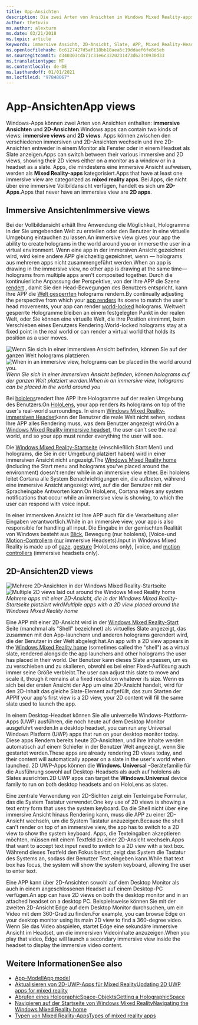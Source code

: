 ```yaml
---
title: App-Ansichten
description: Die zwei Arten von Ansichten in Windows Mixed Reality-apps sind immersive Ansichten und 2D-Ansichten.
author: thetuvix
ms.author: alexturn
ms.date: 03/21/2018
ms.topic: article
keywords: immersive Ansicht, 2D-Ansicht, Slate, APP, Mixed Reality-Headset, Windows Mixed Reality-Headset, Virtual Reality-Headset, hololens, mrtk, Mixed Reality Toolkit
ms.openlocfilehash: 0c6127427d5af118bb18aea5c19ddaef6fe8d5eb
ms.sourcegitcommit: d340303cda71c31e6c3320231473d623c0930d33
ms.translationtype: MT
ms.contentlocale: de-DE
ms.lasthandoff: 01/01/2021
ms.locfileid: "97848067"
---
```

# <a name="app-views"></a><span data-ttu-id="c2058-104">App-Ansichten</span><span class="sxs-lookup"><span data-stu-id="c2058-104">App views</span></span>

<span data-ttu-id="c2058-105">Windows-Apps können zwei Arten von Ansichten enthalten: **immersive Ansichten** und **2D-Ansichten**.</span><span class="sxs-lookup"><span data-stu-id="c2058-105">Windows apps can contain two kinds of views: **immersive views** and **2D views**.</span></span> <span data-ttu-id="c2058-106">Apps können zwischen den verschiedenen immersiven und 2D-Ansichten wechseln und ihre 2D-Ansichten entweder in einem Monitor als Fenster oder in einem Headset als Slate anzeigen.</span><span class="sxs-lookup"><span data-stu-id="c2058-106">Apps can switch between their various immersive and 2D views, showing their 2D views either on a monitor as a window or in a headset as a slate.</span></span> <span data-ttu-id="c2058-107">Apps, die mindestens eine immersive Ansicht aufweisen, werden als **Mixed Reality-apps** kategorisiert.</span><span class="sxs-lookup"><span data-stu-id="c2058-107">Apps that have at least one immersive view are categorized as **mixed reality apps**.</span></span> <span data-ttu-id="c2058-108">Bei Apps, die nicht über eine immersive Vollbildansicht verfügen, handelt es sich um **2D-Apps**.</span><span class="sxs-lookup"><span data-stu-id="c2058-108">Apps that never have an immersive view are **2D apps**.</span></span>

## <a name="immersive-views"></a><span data-ttu-id="c2058-109">Immersive Ansichten</span><span class="sxs-lookup"><span data-stu-id="c2058-109">Immersive views</span></span>

<span data-ttu-id="c2058-110">Bei der Vollbildansicht erhält Ihre Anwendung die Möglichkeit, Hologramme in der Sie umgebenden Welt zu erstellen oder den Benutzer in eine virtuelle Umgebung eintauchen zu lassen.</span><span class="sxs-lookup"><span data-stu-id="c2058-110">An immersive view gives your app the ability to create holograms in the world around you or immerse the user in a virtual environment.</span></span> <span data-ttu-id="c2058-111">Wenn eine app in der immersiven Ansicht gezeichnet wird, wird keine andere APP gleichzeitig gezeichnet, wenn &mdash; holograms aus mehreren apps nicht zusammengeführt werden.</span><span class="sxs-lookup"><span data-stu-id="c2058-111">When an app is drawing in the immersive view, no other app is drawing at the same time&mdash;holograms from multiple apps aren't composited together.</span></span> <span data-ttu-id="c2058-112">Durch die kontinuierliche Anpassung der Perspektive, von der Ihre APP die Szene [rendert](../develop/platform-capabilities-and-apis/rendering.md) , damit Sie den Head-Bewegungen des Benutzers entspricht, kann Ihre APP die [Welt gesperrten](coordinate-systems.md) holograms rendern.</span><span class="sxs-lookup"><span data-stu-id="c2058-112">By continually adjusting the perspective from which your [app renders](../develop/platform-capabilities-and-apis/rendering.md) its scene to match the user's head movements, your app can render [world-locked](coordinate-systems.md) holograms.</span></span> <span data-ttu-id="c2058-113">Weltweit gesperrte Hologramme bleiben an einem festgelegten Punkt in der realen Welt, oder Sie können eine virtuelle Welt, die ihre Position einnimmt, beim Verschieben eines Benutzers Rendering.</span><span class="sxs-lookup"><span data-stu-id="c2058-113">World-locked holograms stay at a fixed point in the real world or can render a virtual world that holds its position as a user moves.</span></span>

<span data-ttu-id="c2058-114">![Wenn Sie sich in einer immersiven Ansicht befinden, können Sie auf der ganzen Welt holograms platzieren.](images/designoverview-940px.jpg)</span><span class="sxs-lookup"><span data-stu-id="c2058-114">![When in an immersive view, holograms can be placed in the world around you.](images/designoverview-940px.jpg)</span></span><br>
<span data-ttu-id="c2058-115">*Wenn Sie sich in einer immersiven Ansicht befinden, können holograms auf der ganzen Welt platziert werden.*</span><span class="sxs-lookup"><span data-stu-id="c2058-115">*When in an immersive view, holograms can be placed in the world around you*</span></span>

<span data-ttu-id="c2058-116">Bei [hololens](https://docs.microsoft.com/hololens/hololens1-hardware)rendert Ihre APP Ihre Hologramme auf der realen Umgebung des Benutzers.</span><span class="sxs-lookup"><span data-stu-id="c2058-116">On [HoloLens](https://docs.microsoft.com/hololens/hololens1-hardware), your app renders its holograms on top of the user's real-world surroundings.</span></span> <span data-ttu-id="c2058-117">In einem [Windows Mixed Reality-immersiven Headset](../discover/immersive-headset-hardware-details.md)kann der Benutzer die reale Welt nicht sehen, sodass Ihre APP alles Rendering muss, was dem Benutzer angezeigt wird.</span><span class="sxs-lookup"><span data-stu-id="c2058-117">On a [Windows Mixed Reality immersive headset](../discover/immersive-headset-hardware-details.md), the user can't see the real world, and so your app must render everything the user will see.</span></span>

<span data-ttu-id="c2058-118">Die [Windows Mixed Reality-Startseite](../discover/navigating-the-windows-mixed-reality-home.md) (einschließlich Start Menü und holograms, die Sie in der Umgebung platziert haben) wird in einer immersiven Ansicht nicht angezeigt.</span><span class="sxs-lookup"><span data-stu-id="c2058-118">The [Windows Mixed Reality home](../discover/navigating-the-windows-mixed-reality-home.md) (including the Start menu and holograms you've placed around the environment) doesn't render while in an immersive view either.</span></span> <span data-ttu-id="c2058-119">Bei hololens leitet Cortana alle System Benachrichtigungen ein, die auftreten, während eine immersive Ansicht angezeigt wird, auf die der Benutzer mit der Spracheingabe Antworten kann.</span><span class="sxs-lookup"><span data-stu-id="c2058-119">On HoloLens, Cortana relays any system notifications that occur while an immersive view is showing, to which the user can respond with voice input.</span></span>

<span data-ttu-id="c2058-120">In einer immersiven Ansicht ist Ihre APP auch für die Verarbeitung aller Eingaben verantwortlich.</span><span class="sxs-lookup"><span data-stu-id="c2058-120">While in an immersive view, your app is also responsible for handling all input.</span></span> <span data-ttu-id="c2058-121">Die Eingabe in der gemischten Realität von Windows besteht aus [Blick](gaze-and-commit.md), Bewegung (nur hololens), [Voice-und [Motion-Controllern](motion-controllers.md) [(nur](gaze-and-commit.md#composite-gestures) immersive Headsets).</span><span class="sxs-lookup"><span data-stu-id="c2058-121">Input in Windows Mixed Reality is made up of [gaze](gaze-and-commit.md), [gesture](gaze-and-commit.md#composite-gestures) (HoloLens only), [voice, and [motion controllers](motion-controllers.md) (immersive headsets only).</span></span>

## <a name="2d-views"></a><span data-ttu-id="c2058-122">2D-Ansichten</span><span class="sxs-lookup"><span data-stu-id="c2058-122">2D views</span></span>

<span data-ttu-id="c2058-123">![Mehrere 2D-Ansichten in der Windows Mixed Reality-Startseite](images/teleportation-940px.png)</span><span class="sxs-lookup"><span data-stu-id="c2058-123">![Multiple 2D views laid out around the Windows Mixed Reality home](images/teleportation-940px.png)</span></span><br>
<span data-ttu-id="c2058-124">*Mehrere apps mit einer 2D-Ansicht, die in der Windows Mixed Reality-Startseite platziert wird*</span><span class="sxs-lookup"><span data-stu-id="c2058-124">*Multiple apps with a 2D view placed around the Windows Mixed Reality home*</span></span>

<span data-ttu-id="c2058-125">Eine APP mit einer 2D-Ansicht wird in der [Windows Mixed Reality-Start](../discover/navigating-the-windows-mixed-reality-home.md) Seite (manchmal als "Shell" bezeichnet) als virtuelles Slate angezeigt, das zusammen mit den App-launchern und anderen holograms gerendert wird, die der Benutzer in der Welt abgelegt hat.</span><span class="sxs-lookup"><span data-stu-id="c2058-125">An app with a 2D view appears in the [Windows Mixed Reality home](../discover/navigating-the-windows-mixed-reality-home.md) (sometimes called the "shell") as a virtual slate, rendered alongside the app launchers and other holograms the user has placed in their world.</span></span> <span data-ttu-id="c2058-126">Der Benutzer kann dieses Slate anpassen, um es zu verschieben und zu skalieren, obwohl es bei einer Fixed-Auflösung auch immer seine Größe verbleibt.</span><span class="sxs-lookup"><span data-stu-id="c2058-126">The user can adjust this slate to move and scale it, though it remains at a fixed resolution whatever its size.</span></span> <span data-ttu-id="c2058-127">Wenn es sich bei der ersten Ansicht der App um eine 2D-Ansicht handelt, wird für den 2D-Inhalt das gleiche Slate-Element aufgefüllt, das zum Starten der APP</span><span class="sxs-lookup"><span data-stu-id="c2058-127">If your app's first view is a 2D view, your 2D content will fill the same slate used to launch the app.</span></span>

<span data-ttu-id="c2058-128">In einem Desktop-Headset können Sie alle universelle Windows-Plattform-Apps (UWP) ausführen, die noch heute auf dem Desktop Monitor ausgeführt werden.</span><span class="sxs-lookup"><span data-stu-id="c2058-128">In a desktop headset, you can run any Universal Windows Platform (UWP) apps that run on your desktop monitor today.</span></span> <span data-ttu-id="c2058-129">Diese apps Rendern bereits heute 2D-Ansichten, und ihre Inhalte werden automatisch auf einem Schiefer in der Benutzer Welt angezeigt, wenn Sie gestartet werden.</span><span class="sxs-lookup"><span data-stu-id="c2058-129">These apps are already rendering 2D views today, and their content will automatically appear on a slate in the user's world when launched.</span></span> <span data-ttu-id="c2058-130">2D UWP-Apps können die **Windows. Universal** -Gerätefamilie für die Ausführung sowohl auf Desktop-Headsets als auch auf hololens als Slates ausrichten.</span><span class="sxs-lookup"><span data-stu-id="c2058-130">2D UWP apps can target the **Windows.Universal** device family to run on both desktop headsets and on HoloLens as slates.</span></span>

<span data-ttu-id="c2058-131">Eine zentrale Verwendung von 2D-Sichten zeigt ein Texteingabe Formular, das die System Tastatur verwendet.</span><span class="sxs-lookup"><span data-stu-id="c2058-131">One key use of 2D views is showing a text entry form that uses the system keyboard.</span></span> <span data-ttu-id="c2058-132">Da die Shell nicht über eine immersive Ansicht hinaus Rendering kann, muss die APP zu einer 2D-Ansicht wechseln, um die System Tastatur anzuzeigen.</span><span class="sxs-lookup"><span data-stu-id="c2058-132">Because the shell can't render on top of an immersive view, the app has to switch to a 2D view to show the system keyboard.</span></span> <span data-ttu-id="c2058-133">Apps, die Texteingaben akzeptieren möchten, müssen mit einem Textfeld zu einer 2D-Ansicht wechseln.</span><span class="sxs-lookup"><span data-stu-id="c2058-133">Apps that want to accept text input need to switch to a 2D view with a text box.</span></span> <span data-ttu-id="c2058-134">Während dieses Textfeld den Fokus besitzt, zeigt das System die Tastatur des Systems an, sodass der Benutzer Text eingeben kann.</span><span class="sxs-lookup"><span data-stu-id="c2058-134">While that text box has focus, the system will show the system keyboard, allowing the user to enter text.</span></span>

<span data-ttu-id="c2058-135">Eine APP kann über 2D-Ansichten sowohl auf dem Desktop Monitor als auch in einem angeschlossenen Headset auf einem Desktop-PC verfügen.</span><span class="sxs-lookup"><span data-stu-id="c2058-135">An app can have 2D views on both the desktop monitor and in an attached headset on a desktop PC.</span></span> <span data-ttu-id="c2058-136">Beispielsweise können Sie mit der zweiten 2D-Ansicht Edge auf dem Desktop Monitor durchsuchen, um ein Video mit dem 360-Grad zu finden.</span><span class="sxs-lookup"><span data-stu-id="c2058-136">For example, you can browse Edge on your desktop monitor using its main 2D view to find a 360-degree video.</span></span> <span data-ttu-id="c2058-137">Wenn Sie das Video abspielen, startet Edge eine sekundäre immersive Ansicht im Headset, um die immersiven Videoinhalte anzuzeigen.</span><span class="sxs-lookup"><span data-stu-id="c2058-137">When you play that video, Edge will launch a secondary immersive view inside the headset to display the immersive video content.</span></span>

## <a name="see-also"></a><span data-ttu-id="c2058-138">Weitere Informationen</span><span class="sxs-lookup"><span data-stu-id="c2058-138">See also</span></span>

* [<span data-ttu-id="c2058-139">App-Modell</span><span class="sxs-lookup"><span data-stu-id="c2058-139">App model</span></span>](app-model.md)
* [<span data-ttu-id="c2058-140">Aktualisieren von 2D-UWP-Apps für Mixed Reality</span><span class="sxs-lookup"><span data-stu-id="c2058-140">Updating 2D UWP apps for mixed reality</span></span>](../develop/porting-apps/building-2d-apps.md)
* [<span data-ttu-id="c2058-141">Abrufen eines HolographicSpace-Objekts</span><span class="sxs-lookup"><span data-stu-id="c2058-141">Getting a HolographicSpace</span></span>](../develop/native/getting-a-holographicspace.md)
* [<span data-ttu-id="c2058-142">Navigieren auf der Startseite von Windows Mixed Reality</span><span class="sxs-lookup"><span data-stu-id="c2058-142">Navigating the Windows Mixed Reality home</span></span>](../discover/navigating-the-windows-mixed-reality-home.md)
* [<span data-ttu-id="c2058-143">Typen von Mixed Reality-Apps</span><span class="sxs-lookup"><span data-stu-id="c2058-143">Types of mixed reality apps</span></span>](types-of-mixed-reality-apps.md)
